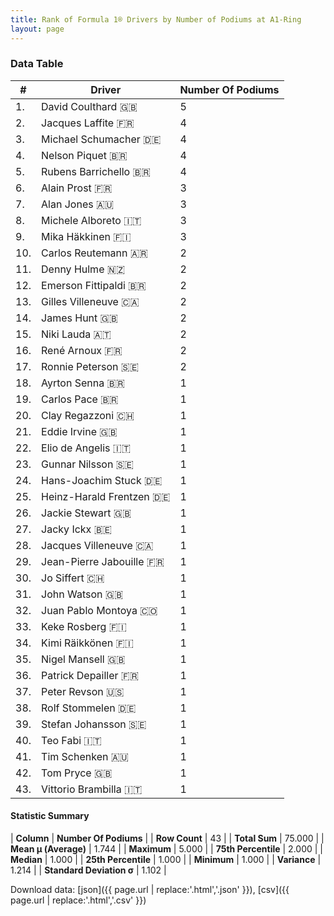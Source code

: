 ```yaml
---
title: Rank of Formula 1® Drivers by Number of Podiums at A1-Ring
layout: page
---
```


<canvas id="chart" width="400" height="180"></canvas>
<script>
var data = {
    "datasets": [
        {
            "backgroundColor": [
                "#9C8E8D",
                "#9C8E8D",
                "#9C8E8D",
                "#9C8E8D",
                "#9C8E8D",
                "#9C8E8D",
                "#9C8E8D",
                "#9C8E8D",
                "#9C8E8D",
                "#9C8E8D",
                "#9C8E8D",
                "#9C8E8D",
                "#9C8E8D",
                "#9C8E8D",
                "#9C8E8D",
                "#9C8E8D",
                "#9C8E8D",
                "#9C8E8D",
                "#9C8E8D",
                "#9C8E8D",
                "#9C8E8D",
                "#9C8E8D",
                "#9C8E8D",
                "#9C8E8D",
                "#9C8E8D",
                "#9C8E8D",
                "#9C8E8D",
                "#9C8E8D",
                "#9C8E8D",
                "#9C8E8D",
                "#9C8E8D",
                "#9C8E8D",
                "#9C8E8D",
                "#9C8E8D",
                "#9C8E8D",
                "#9C8E8D",
                "#9C8E8D",
                "#9C8E8D",
                "#9C8E8D",
                "#9C8E8D",
                "#9C8E8D",
                "#9C8E8D",
                "#9C8E8D"
            ],
            "borderColor": [
                "#1D181E",
                "#1D181E",
                "#1D181E",
                "#1D181E",
                "#1D181E",
                "#1D181E",
                "#1D181E",
                "#1D181E",
                "#1D181E",
                "#1D181E",
                "#1D181E",
                "#1D181E",
                "#1D181E",
                "#1D181E",
                "#1D181E",
                "#1D181E",
                "#1D181E",
                "#1D181E",
                "#1D181E",
                "#1D181E",
                "#1D181E",
                "#1D181E",
                "#1D181E",
                "#1D181E",
                "#1D181E",
                "#1D181E",
                "#1D181E",
                "#1D181E",
                "#1D181E",
                "#1D181E",
                "#1D181E",
                "#1D181E",
                "#1D181E",
                "#1D181E",
                "#1D181E",
                "#1D181E",
                "#1D181E",
                "#1D181E",
                "#1D181E",
                "#1D181E",
                "#1D181E",
                "#1D181E",
                "#1D181E"
            ],
            "borderWidth": 1,
            "data": [
                5.0,
                4.0,
                4.0,
                4.0,
                4.0,
                3.0,
                3.0,
                3.0,
                3.0,
                2.0,
                2.0,
                2.0,
                2.0,
                2.0,
                2.0,
                2.0,
                2.0,
                1.0,
                1.0,
                1.0,
                1.0,
                1.0,
                1.0,
                1.0,
                1.0,
                1.0,
                1.0,
                1.0,
                1.0,
                1.0,
                1.0,
                1.0,
                1.0,
                1.0,
                1.0,
                1.0,
                1.0,
                1.0,
                1.0,
                1.0,
                1.0,
                1.0,
                1.0
            ],
            "label": "Number Of Podiums"
        }
    ],
    "labels": [
        "David Coulthard",
        "Jacques Laffite",
        "Michael Schumacher",
        "Nelson Piquet",
        "Rubens Barrichello",
        "Alain Prost",
        "Alan Jones",
        "Michele Alboreto",
        "Mika Häkkinen",
        "Carlos Reutemann",
        "Denny Hulme",
        "Emerson Fittipaldi",
        "Gilles Villeneuve",
        "James Hunt",
        "Niki Lauda",
        "René Arnoux",
        "Ronnie Peterson",
        "Ayrton Senna",
        "Carlos Pace",
        "Clay Regazzoni",
        "Eddie Irvine",
        "Elio de Angelis",
        "Gunnar Nilsson",
        "Hans-Joachim Stuck",
        "Heinz-Harald Frentzen",
        "Jackie Stewart",
        "Jacky Ickx",
        "Jacques Villeneuve",
        "Jean-Pierre Jabouille",
        "Jo Siffert",
        "John Watson",
        "Juan Pablo Montoya",
        "Keke Rosberg",
        "Kimi Räikkönen",
        "Nigel Mansell",
        "Patrick Depailler",
        "Peter Revson",
        "Rolf Stommelen",
        "Stefan Johansson",
        "Teo Fabi",
        "Tim Schenken",
        "Tom Pryce",
        "Vittorio Brambilla"
    ]
};
var options = {
  legend: {
    display: false
  },
  scales: {
    xAxes: [{
      ticks: {
        beginAtZero: true,
        maxRotation: 180,
        display: window.innerWidth > 800
      }
    }],
    yAxes: [{
      ticks: {
        beginAtZero: true
      }
    }]
  },
  onResize: function(chart, size) {
    chart.options.scales.xAxes[0].ticks.display = size.width > 800;
  }
};
var chart = new Chart("chart", {
    data: data,
    type: 'bar',
    options: options
});
</script>



### Data Table

| # | Driver | Number Of Podiums |
|--|--|--|
| 1. | David Coulthard 🇬🇧 | 5 |
| 2. | Jacques Laffite 🇫🇷 | 4 |
| 3. | Michael Schumacher 🇩🇪 | 4 |
| 4. | Nelson Piquet 🇧🇷 | 4 |
| 5. | Rubens Barrichello 🇧🇷 | 4 |
| 6. | Alain Prost 🇫🇷 | 3 |
| 7. | Alan Jones 🇦🇺 | 3 |
| 8. | Michele Alboreto 🇮🇹 | 3 |
| 9. | Mika Häkkinen 🇫🇮 | 3 |
| 10. | Carlos Reutemann 🇦🇷 | 2 |
| 11. | Denny Hulme 🇳🇿 | 2 |
| 12. | Emerson Fittipaldi 🇧🇷 | 2 |
| 13. | Gilles Villeneuve 🇨🇦 | 2 |
| 14. | James Hunt 🇬🇧 | 2 |
| 15. | Niki Lauda 🇦🇹 | 2 |
| 16. | René Arnoux 🇫🇷 | 2 |
| 17. | Ronnie Peterson 🇸🇪 | 2 |
| 18. | Ayrton Senna 🇧🇷 | 1 |
| 19. | Carlos Pace 🇧🇷 | 1 |
| 20. | Clay Regazzoni 🇨🇭 | 1 |
| 21. | Eddie Irvine 🇬🇧 | 1 |
| 22. | Elio de Angelis 🇮🇹 | 1 |
| 23. | Gunnar Nilsson 🇸🇪 | 1 |
| 24. | Hans-Joachim Stuck 🇩🇪 | 1 |
| 25. | Heinz-Harald Frentzen 🇩🇪 | 1 |
| 26. | Jackie Stewart 🇬🇧 | 1 |
| 27. | Jacky Ickx 🇧🇪 | 1 |
| 28. | Jacques Villeneuve 🇨🇦 | 1 |
| 29. | Jean-Pierre Jabouille 🇫🇷 | 1 |
| 30. | Jo Siffert 🇨🇭 | 1 |
| 31. | John Watson 🇬🇧 | 1 |
| 32. | Juan Pablo Montoya 🇨🇴 | 1 |
| 33. | Keke Rosberg 🇫🇮 | 1 |
| 34. | Kimi Räikkönen 🇫🇮 | 1 |
| 35. | Nigel Mansell 🇬🇧 | 1 |
| 36. | Patrick Depailler 🇫🇷 | 1 |
| 37. | Peter Revson 🇺🇸 | 1 |
| 38. | Rolf Stommelen 🇩🇪 | 1 |
| 39. | Stefan Johansson 🇸🇪 | 1 |
| 40. | Teo Fabi 🇮🇹 | 1 |
| 41. | Tim Schenken 🇦🇺 | 1 |
| 42. | Tom Pryce 🇬🇧 | 1 |
| 43. | Vittorio Brambilla 🇮🇹 | 1 |

#### Statistic Summary

| **Column** | **Number Of Podiums** |
| **Row Count** | 43 |
| **Total Sum** | 75.000 |
| **Mean μ (Average)** | 1.744 |
| **Maximum** | 5.000 |
| **75th Percentile** | 2.000 |
| **Median** | 1.000 |
| **25th Percentile** | 1.000 |
| **Minimum** | 1.000 |
| **Variance** | 1.214 |
| **Standard Deviation σ** | 1.102 |

Download data: [json]({{ page.url | replace:'.html','.json' }}), [csv]({{ page.url | replace:'.html','.csv' }})
